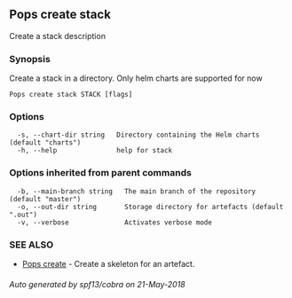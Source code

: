 ## Pops create stack

Create a stack description

### Synopsis

Create a stack in a directory.
  Only helm charts are supported for now

```
Pops create stack STACK [flags]
```

### Options

```
  -s, --chart-dir string   Directory containing the Helm charts (default "charts")
  -h, --help               help for stack
```

### Options inherited from parent commands

```
  -b, --main-branch string   The main branch of the repository (default "master")
  -o, --out-dir string       Storage directory for artefacts (default ".out")
  -v, --verbose              Activates verbose mode
```

### SEE ALSO

* [Pops create](Pops_create.md)	 - Create a skeleton for an artefact.

###### Auto generated by spf13/cobra on 21-May-2018
